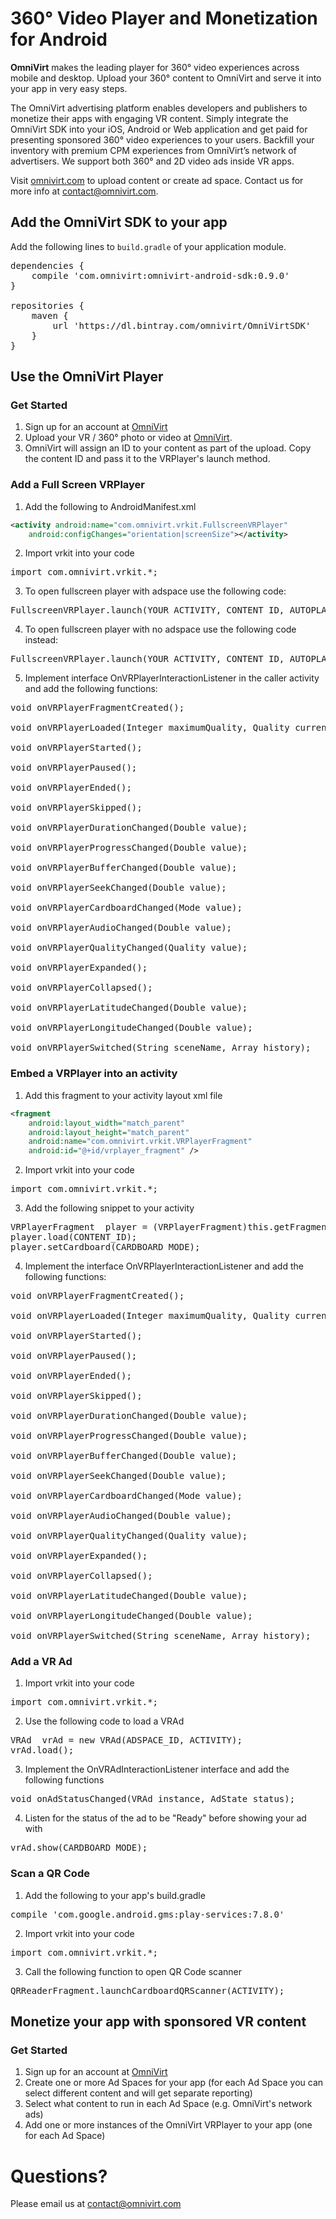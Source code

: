 # 360° Video Player and Monetization for Android

**OmniVirt** makes the leading player for 360° video experiences across mobile and desktop. Upload your 360° content to OmniVirt and serve it into your app in very easy steps.

The OmniVirt advertising platform enables developers and publishers to monetize their apps with engaging VR content.
Simply integrate the OmniVirt SDK into your iOS, Android or Web application and get paid for presenting sponsored 360° video experiences to your users. Backfill your inventory with premium CPM experiences from OmniVirt’s network of advertisers. We support both 360° and 2D video ads inside VR apps.

Visit [omnivirt.com](https://omnivirt.com/) to upload content or create ad space. Contact us for more info at [contact@omnivirt.com](mailto:contact@omnivirt.com).


## Add the OmniVirt SDK to your app
 
Add the following lines to `build.gradle` of your application module.
<pre>
dependencies {
    compile 'com.omnivirt:omnivirt-android-sdk:0.9.0'
} 
 
repositories {
    maven {
        url 'https://dl.bintray.com/omnivirt/OmniVirtSDK'
    }
}
</pre>

## Use the OmniVirt Player

### Get Started

1. Sign up for an account at [OmniVirt](www.omnivirt.com)
2. Upload your VR / 360° photo or video at [OmniVirt](https://www.omnivirt.com/).
3. OmniVirt will assign an ID to your content as part of the upload. Copy the content ID and pass it to the VRPlayer's launch method.

### Add a Full Screen VRPlayer
 
1. Add the following to AndroidManifest.xml
```xml
<activity android:name="com.omnivirt.vrkit.FullscreenVRPlayer"
    android:configChanges="orientation|screenSize"></activity>
```

2. Import vrkit into your code
<pre>
import com.omnivirt.vrkit.*;
</pre>
3.    To open fullscreen player with adspace use the following code:
<pre>
FullscreenVRPlayer.launch(YOUR_ACTIVITY, CONTENT_ID, AUTOPLAY, CARDBOARD_MODE, ADSPACE_ID)
</pre>
4.    To open fullscreen player with no adspace use the following code instead:
<pre>
FullscreenVRPlayer.launch(YOUR_ACTIVITY, CONTENT_ID, AUTOPLAY, CARDBOARD_MODE);
</pre>
5.    Implement interface OnVRPlayerInteractionListener in the caller activity and add the following functions:
<pre>
void onVRPlayerFragmentCreated();

void onVRPlayerLoaded(Integer maximumQuality, Quality currentQuality, Mode cardboardMode);

void onVRPlayerStarted();

void onVRPlayerPaused();

void onVRPlayerEnded();

void onVRPlayerSkipped();

void onVRPlayerDurationChanged(Double value);

void onVRPlayerProgressChanged(Double value);

void onVRPlayerBufferChanged(Double value);

void onVRPlayerSeekChanged(Double value);

void onVRPlayerCardboardChanged(Mode value);

void onVRPlayerAudioChanged(Double value);

void onVRPlayerQualityChanged(Quality value);

void onVRPlayerExpanded();

void onVRPlayerCollapsed();

void onVRPlayerLatitudeChanged(Double value);

void onVRPlayerLongitudeChanged(Double value);

void onVRPlayerSwitched(String sceneName, Array history);
</pre>


### Embed a VRPlayer into an activity
 
1.    Add this fragment to your activity layout xml file
```xml
<fragment
    android:layout_width="match_parent"
    android:layout_height="match_parent"
    android:name="com.omnivirt.vrkit.VRPlayerFragment"
	android:id="@+id/vrplayer_fragment" />
```
 
2.    Import vrkit into your code
<pre>
import com.omnivirt.vrkit.*;
</pre>

3.    Add the following snippet to your activity 
<pre>
VRPlayerFragment  player = (VRPlayerFragment)this.getFragmentManager().findFragmentById(R.id.vrplayer_fragment);
player.load(CONTENT_ID);
player.setCardboard(CARDBOARD_MODE);
</pre>
 
4.    Implement the interface OnVRPlayerInteractionListener and add the following functions:
<pre>
void onVRPlayerFragmentCreated();

void onVRPlayerLoaded(Integer maximumQuality, Quality currentQuality, Mode cardboardMode);

void onVRPlayerStarted();

void onVRPlayerPaused();

void onVRPlayerEnded();

void onVRPlayerSkipped();

void onVRPlayerDurationChanged(Double value);

void onVRPlayerProgressChanged(Double value);

void onVRPlayerBufferChanged(Double value);

void onVRPlayerSeekChanged(Double value);

void onVRPlayerCardboardChanged(Mode value);

void onVRPlayerAudioChanged(Double value);

void onVRPlayerQualityChanged(Quality value);

void onVRPlayerExpanded();

void onVRPlayerCollapsed();

void onVRPlayerLatitudeChanged(Double value);

void onVRPlayerLongitudeChanged(Double value);

void onVRPlayerSwitched(String sceneName, Array history);
</pre>


### Add a VR Ad
 
1.    Import vrkit into your code
<pre>
import com.omnivirt.vrkit.*;
</pre>
	
2.    Use the following code to load a VRAd
<pre>
VRAd  vrAd = new VRAd(ADSPACE_ID, ACTIVITY);
vrAd.load();
</pre>
3.    Implement the OnVRAdInteractionListener interface and add the following functions

<pre>
void onAdStatusChanged(VRAd instance, AdState status);
</pre>
4.    Listen for the status of the ad to be "Ready" before showing your ad with
<pre>
vrAd.show(CARDBOARD_MODE);
</pre>
 
 
### Scan a QR Code
 
1.    Add the following to your app's build.gradle
<pre>
compile 'com.google.android.gms:play-services:7.8.0'
</pre>
2.    Import vrkit into your code
<pre>
import com.omnivirt.vrkit.*;
</pre>
3.    Call the following function to open QR Code scanner
<pre>
QRReaderFragment.launchCardboardQRScanner(ACTIVITY);
</pre>

## Monetize your app with sponsored VR content

### Get Started

1. Sign up for an account at [OmniVirt](www.omnivirt.com)
2. Create one or more Ad Spaces for your app (for each Ad Space you can select different content and will get separate reporting)
3. Select what content to run in each Ad Space (e.g. OmniVirt's network ads)
4. Add one or more instances of the OmniVirt VRPlayer to your app (one for each Ad Space)



# Questions?

Please email us at [contact@omnivirt.com](mailto:contact@omnivirt.com)
